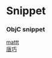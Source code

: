 # Snippet

### ObjC snippet
[mattt](https://github.com/Xcode-Snippets/Objective-C)     
[唐巧](https://github.com/tangqiaoboy/xcode_tool)
